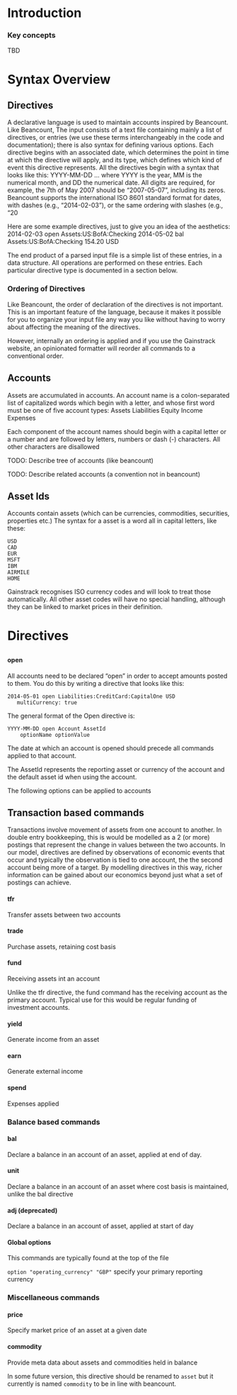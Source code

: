 # Introduction
### Key concepts
TBD

# Syntax Overview
## Directives

A declarative language is used to maintain accounts inspired by Beancount. Like Beancount, The input consists of a text file containing mainly a list of directives, or entries (we use these terms interchangeably in the code and documentation); there is also syntax for defining various options. Each directive begins with an associated date, which determines the point in time at which the directive will apply, and its type, which defines which kind of event this directive represents. All the directives begin with a syntax that looks like this:
YYYY-MM-DD <type> ...
where YYYY is the year, MM is the numerical month, and DD the numerical date. All digits are required, for example, the 7th of May 2007 should be “2007-05-07”, including its zeros. Beancount supports the international ISO 8601 standard format for dates, with dashes (e.g., “2014-02-03”), or the same ordering with slashes (e.g., “20

Here are some example directives, just to give you an idea of the aesthetics:
2014-02-03 open Assets:US:BofA:Checking
2014-05-02 bal Assets:US:BofA:Checking   154.20 USD

The end product of a parsed input file is a simple list of these entries, in a data structure. All operations are performed on these entries.
Each particular directive type is documented in a section below.

### Ordering of Directives
Like Beancount, the order of declaration of the directives is not important. This is an important feature of the language, because it makes it possible for you to organize your input file any way you like without having to worry about affecting the meaning of the directives.

However, internally an ordering is applied and if you use the Gainstrack website, an opinionated formatter will reorder all commands to a conventional order.
## Accounts
Assets are accumulated in accounts. An account name is a colon-separated list of capitalized words which begin with a letter, and whose first word must be one of five account types:
Assets
Liabilities
Equity
Income
Expenses

Each component of the account names should begin with a capital letter or a number and are followed by letters, numbers or dash (-) characters. All other characters are disallowed

TODO: Describe tree of accounts (like beancount)

TODO: Describe related accounts (a convention not in beancount)

## Asset Ids
Accounts contain assets (which can be currencies, commodities, securities, properties etc.)
The syntax for a asset is a word all in capital letters, like these:
```
USD
CAD
EUR
MSFT
IBM
AIRMILE
HOME
```
Gainstrack recognises ISO currency codes and will look to treat those automatically. All other asset codes will have no special handling, although they can be linked to market prices in their definition.
# Directives
##
#### open
All accounts need to be declared “open” in order to accept amounts posted to them. You do this by writing a directive that looks like this:
```
2014-05-01 open Liabilities:CreditCard:CapitalOne USD
   multiCurrency: true
```
The general format of the Open directive is:
```
YYYY-MM-DD open Account AssetId
    optionName optionValue
```

The date at which an account is opened should precede all commands applied to that account.

The AssetId represents the reporting asset or currency of the account and the default asset id when using the account.

The following options can be applied to accounts


## Transaction based commands
Transactions involve movement of assets from one account to another. In double entry bookkeeping, this is would be modelled as a 2 (or more) postings that represent the change in values between the two accounts. In our model, directives are defined by observations of economic events that occur and typically the observation is tied to one account, the the second account being more of a target. By modelling directives in this way, richer information can be gained about our economics beyond just what a set of postings can achieve.

#### tfr
Transfer assets between two accounts
#### trade
Purchase assets, retaining cost basis
#### fund
Receiving assets int an account

Unlike the tfr directive, the fund command has the receiving account as the primary account. Typical use for this would be regular funding of investment accounts.
#### yield
Generate income from an asset
#### earn
Generate external income

#### spend
Expenses applied

### Balance based commands
#### bal
Declare a balance in an account of an asset, applied at end of day.

#### unit
Declare a balance in an account of an asset where cost basis is maintained, unlike the bal directive

#### adj (deprecated)
Declare a balance in an account of asset, applied at start of day

#### Global options
This commands are typically found at the top of the file

`option "operating_currency" "GBP"`
specify your primary reporting currency

### Miscellaneous commands
#### price
Specify market price of an asset at a given date

#### commodity
Provide meta data about assets and commodities held in balance

In some future version, this directive should be renamed to `asset` but it currently is named `commodity` to be in line with beancount.